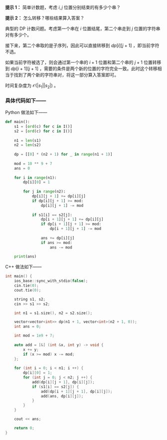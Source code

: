 **提示 1：** 简单计数题，考虑 $i,j$ 位置分别结束的有多少个串？

**提示 2：** 怎么转移？哪些结果算入答案？

典型的 DP 计数问题。考虑第一个串在 $i$ 位置结尾，第二个串走到 $j$ 位置的字符串对有多少个。

接下来，第二个串取的是子序列，因此可以直接转移到 $dp[i][j+1]$ ，即当前字符不选。

如果当前字符被选了，则会通过第一个串的 $i+1$ 位置和第二个串的 $j+1$ 位置转移到 $dp[i+1][j+1]$ ，需要的条件是两个新的位置的字符完全一致。此时这个转移相当于找到了两个新的字符串对，将这一部分算入答案即可。

时间复杂度为 $\mathcal{O}(|s_1||s_2|)$ 。

### 具体代码如下——

Python 做法如下——

```Python []
def main():
    s1 = [ord(c) for c in I()]
    s2 = [ord(c) for c in I()]
    
    n1 = len(s1)
    n2 = len(s2)
    
    dp = [[0] * (n2 + 1) for _ in range(n1 + 1)]
    
    mod = 10 ** 9 + 7
    ans = 0
    
    for i in range(n1):
        dp[i][0] = 1
        
        for j in range(n2):
            dp[i][j + 1] += dp[i][j]
            if dp[i][j + 1] >= mod:
                dp[i][j + 1] -= mod
            
            if s1[i] == s2[j]:
                dp[i + 1][j + 1] += dp[i][j]
                if dp[i + 1][j + 1] >= mod:
                    dp[i + 1][j + 1] -= mod
                
                ans += dp[i][j]
                if ans >= mod:
                    ans -= mod
    
    print(ans)
```

C++ 做法如下——

```cpp []
int main() {
    ios_base::sync_with_stdio(false);
    cin.tie(0);
    cout.tie(0);

    string s1, s2;
    cin >> s1 >> s2;

    int n1 = s1.size(), n2 = s2.size();

    vector<vector<int>> dp(n1 + 1, vector<int>(n2 + 1, 0));
    int ans = 0;

    int mod = 1e9 + 7;
    
    auto add = [&] (int &x, int y) -> void {
        x += y;
        if (x >= mod) x -= mod;
    };
    
    for (int i = 0; i < n1; i ++) {
        dp[i][0] = 1;
        for (int j = 0; j < n2; j ++) {
            add(dp[i][j + 1], dp[i][j]);
            if (s1[i] == s2[j]) {
                add(dp[i + 1][j + 1], dp[i][j]);
                add(ans, dp[i][j]);
            }
        }
    }

    cout << ans;

    return 0;
}
```